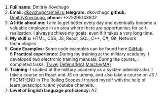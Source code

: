 1. **Full name:** Dmitriy Kovchugo
2. **Email:** dkovchugo@mail.ru,**telegram:** dkovchugo,**github:** [DmitriyKovchugo](https://github.com/DmitriyKovchugo), **phone:** +375295143602  
3. **A little about me:** I aim to get better every day and eventually become a valuable employee in an area where there are opportunities for self-realization. I always achieve my goals, even if it takes a very long time.
4. **My skill's:** HTML, CSS, JS, React, SQL, С++, C#, Git, Network technologies
5. **Code Examples:** Some code examples can be found here [GitHub](https://github.com/DmitriyKovchugo)
6.**Practical experience:** During my training at the military academy, I developed two electronic training manuals. During the course, I completed tasks.
[Travel](https://dmitriykovchugo.github.io/Es_landing-coder_for_life-/)
[Defend(MA)]()
[Marche(MA)]()
7. **Training:** I studied at the military academy as a system administrator. I take a course on React and JS on udemy, and also take a course on JS / FRONT-END in The Rolling Scopes.I trained myself with the help of learn.javascript.ru and youtube channels. 
8. **Level of English language proficiency:** A2 
